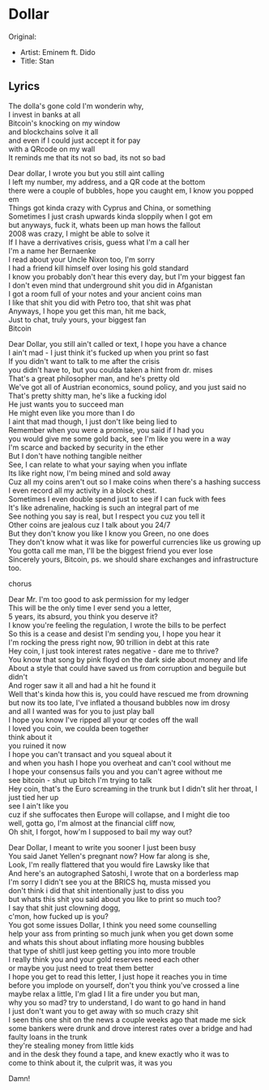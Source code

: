 # Dollar 

Original: 
- Artist: Eminem ft. Dido
- Title: Stan

## Lyrics

The dolla's gone cold I'm wonderin why,  
I invest in banks at all  
Bitcoin's knocking on my window  
and blockchains solve it all  
and even if I could just accept it for pay  
with a QRcode on my wall  
It reminds me that its not so bad, its not so bad  
  
Dear dollar, I wrote you but you still aint calling  
I left my number, my address, and a QR code at the bottom  
there were a couple of bubbles, hope you caught em, I know you popped em  
Things got kinda crazy with Cyprus and China, or something  
Sometimes I just crash upwards kinda sloppily when I got em  
but anyways, fuck it, whats been up man hows the fallout  
2008 was crazy, I might be able to solve it  
If I have a derrivatives crisis, guess what I'm a call her  
I'm a name her Bernaenke  
I read about your Uncle Nixon too, I'm sorry  
I had a friend kill himself over losing his gold standard  
I know you probably don't hear this every day, but I'm your biggest fan  
I don't even mind that underground shit you did in Afganistan  
I got a room full of your notes and your ancient coins man  
I like that shit you did with Petro too, that shit was phat  
Anyways, I hope you get this man, hit me back,  
Just to chat, truly yours, your biggest fan  
Bitcoin   
  
Dear Dollar, you still ain't called or text, I hope you have a chance  
I ain't mad - I just think it's fucked up when you print so fast  
If you didn't want to talk to me after the crisis  
you didn't have to, but you coulda taken a hint from dr. mises  
That's a great philosopher man, and he's pretty old  
We've got all of Austrian economics, sound policy, and you just said no  
That's pretty shitty man, he's like a fucking idol  
He just wants you to succeed man  
He might even like you more than I do  
I aint that mad though, I just don't like being lied to  
Remember when you were a promise, you said if I had you  
you would give me some gold back, see I'm like you were in a way  
I'm scarce and backed by security in the ether  
But I don't have nothing tangible neither  
See, I can relate to what your saying when you inflate  
Its like right now, I'm being mined and sold away  
Cuz all my coins aren't out so I make coins when there's a hashing success  
I even record all my activity in a block chest.  
Sometimes I even double spend just to see if I can fuck with fees  
It's like adrenaline, hacking is such an integral part of me  
See nothing you say is real, but I respect you cuz you tell it  
Other coins are jealous cuz I talk about you 24/7  
But they don't know you like I know you Green, no one does  
They don't know what it was like for powerful currencies like us growing up  
You gotta call me man, I'll be the biggest friend you ever lose  
Sincerely yours, Bitcoin, ps. we should share exchanges and infrastructure too.  
  
chorus  
  
Dear Mr. I'm too good to ask permission for my ledger  
This will be the only time I ever send you a letter,  
5 years, its absurd, you think you deserve it?  
I know you're feeling the regulation, I wrote the bills to be perfect  
So this is a cease and desist I'm sending you, I hope you hear it  
I'm rocking the press right now, 90 trillion in debt at this rate  
Hey coin, I just took interest rates negative - dare me to thrive?    
You know that song by pink floyd on the dark side about money and life  
About a style that could have saved us from corruption and beguile but didn't  
And roger saw it all and had a hit he found it  
Well that's kinda how this is, you could have rescued me from drowning  
but now its too late, I've inflated a thousand bubbles now im drosy  
and all I wanted was for you to just play ball  
I hope you know I've ripped all your qr codes off the wall  
I loved you coin, we coulda been together  
think about it  
you ruined it now  
I hope you can't transact and you squeal about it  
and when you hash I hope you overheat and can't cool without me  
I hope your consensus fails you and you can't agree without me  
see bitcoin - shut up bitch I'm trying to talk  
Hey coin, that's the Euro screaming in the trunk but I didn't slit her throat, I just tied her up  
see I ain't like you  
cuz if she suffocates then Europe will collapse, and I might die too  
well, gotta go, I'm almost at the financial cliff now,  
Oh shit, I forgot, how'm I supposed to bail my way out?  
  
  
  
Dear Dollar, I meant to write you sooner I just been busy  
You said Janet Yellen's pregnant now? How far along is she,  
Look, I'm really flattered that you would fire Lawsky like that  
And here's an autographed Satoshi, I wrote that on a borderless map  
I'm sorry I didn't see you at the BRICS hq, musta missed you  
don't think i did that shit intentionally just to diss you  
but whats this shit you said about you like to print so much too?  
I say that shit just clowning dogg,  
c'mon, how fucked up is you?  
You got some issues Dollar, I think you need some counselling  
help your ass from printing so much junk when you get down some  
and whats this shout about inflating more housing bubbles  
that type of shitll just keep getting you into more trouble  
I really think you and your gold reserves need each other  
or maybe you just need to treat them better  
I hope you get to read this letter, I just hope it reaches you in time  
before you implode on yourself, don't you think you've crossed a line  
maybe relax a little, I'm glad I lit a fire under you but man,  
why you so mad? try to understand, I do want to go hand in hand  
I just don't want you to get away with so much crazy shit  
I seen this one shit on the news a couple weeks ago that made me sick  
some bankers were drunk and drove interest rates over a bridge and had faulty loans in the trunk  
they're stealing money from little kids  
and in the desk they found a tape, and knew exactly who it was to  
come to think about it, the culprit was, it was you  
  
Damn!  
  

